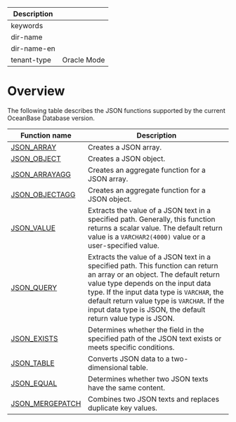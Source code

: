 | Description   |                 |
|---------------|-----------------|
| keywords      |                 |
| dir-name      |                 |
| dir-name-en   |                 |
| tenant-type   | Oracle Mode     |

# Overview

The following table describes the JSON functions supported by the current OceanBase Database version.

| **Function name** | **Description** |
| --- | --- |
| [JSON_ARRAY](../1200.json-functions-oracle-mode/200.create-json-text-function-oracle/100.json-array-oracle-mode.md) | Creates a JSON array.  |
| [JSON_OBJECT](../1200.json-functions-oracle-mode/200.create-json-text-function-oracle/200.json-object-oracle-mode.md) | Creates a JSON object.  |
| [JSON_ARRAYAGG](../1200.json-functions-oracle-mode/200.create-json-text-function-oracle/300.json-arrayagg-oracle-mode.md) | Creates an aggregate function for a JSON array.  |
| [JSON_OBJECTAGG](../1200.json-functions-oracle-mode/200.create-json-text-function-oracle/400.json-objectagg-oracle-mode.md) | Creates an aggregate function for a JSON object.  |
| [JSON_VALUE](../1200.json-functions-oracle-mode/300.query-json-text-function-oracle/100.json-value-oracle-mode.md) | Extracts the value of a JSON text in a specified path. Generally, this function returns a scalar value. The default return value is a `VARCHAR2(4000)` value or a user-specified value.  |
| [JSON_QUERY](../1200.json-functions-oracle-mode/300.query-json-text-function-oracle/200.json-query-oracle-mode.md) | Extracts the value of a JSON text in a specified path. This function can return an array or an object. The default return value type depends on the input data type. If the input data type is `VARCHAR`, the default return value type is `VARCHAR`. If the input data type is JSON, the default return value type is JSON.  |
| [JSON_EXISTS](../1200.json-functions-oracle-mode/300.query-json-text-function-oracle/300.json-exists-oracle-mode.md) | Determines whether the field in the specified path of the JSON text exists or meets specific conditions.  |
| [JSON_TABLE](../1200.json-functions-oracle-mode/300.query-json-text-function-oracle/400.json-table-oracle-mode.md) | Converts JSON data to a two-dimensional table.  |
| [JSON_EQUAL](../1200.json-functions-oracle-mode/400.validate-json-text-function-oracle/100.json-equal-oracle-mode.md) | Determines whether two JSON texts have the same content.  |
| [JSON_MERGEPATCH](../1200.json-functions-oracle-mode/500.modify-json-text-function-oracle/100.json-mergepatch-oracle-mode.md) | Combines two JSON texts and replaces duplicate key values.  |